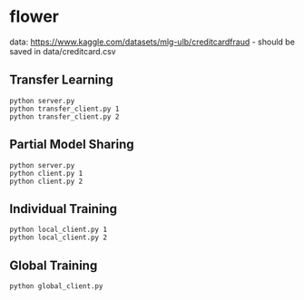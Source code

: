 # flower
data: https://www.kaggle.com/datasets/mlg-ulb/creditcardfraud - should be saved in data/creditcard.csv

## Transfer Learning
```
python server.py
python transfer_client.py 1
python transfer_client.py 2
```
## Partial Model Sharing
```
python server.py
python client.py 1
python client.py 2
```
## Individual Training
```
python local_client.py 1
python local_client.py 2
```
## Global Training
```
python global_client.py
```
